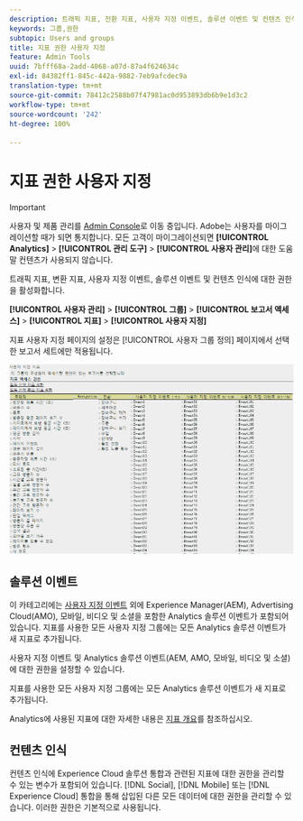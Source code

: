 ```yaml
---
description: 트래픽 지표, 전환 지표, 사용자 지정 이벤트, 솔루션 이벤트 및 컨텐츠 인식에 대한 권한을 활성화합니다.
keywords: 그룹,권한
subtopic: Users and groups
title: 지표 권한 사용자 지정
feature: Admin Tools
uuid: 7bfff68a-2add-4068-a07d-87a4f624634c
exl-id: 84382ff1-845c-442a-9882-7eb9afcdec9a
translation-type: tm+mt
source-git-commit: 78412c2588b07f47981ac0d953893db6b9e1d3c2
workflow-type: tm+mt
source-wordcount: '242'
ht-degree: 100%

---
```


# 지표 권한 사용자 지정

>[!IMPORTANT]
>
>사용자 및 제품 관리를 [Admin Console](https://helpx.adobe.com/kr/enterprise/using/admin-console.html)로 이동 중입니다. Adobe는 사용자를 마이그레이션할 때가 되면 통지합니다. 모든 고객이 마이그레이션되면 **[!UICONTROL Analytics]** > **[!UICONTROL 관리 도구]** > **[!UICONTROL 사용자 관리]**&#x200B;에 대한 도움말 컨텐츠가 사용되지 않습니다.

트래픽 지표, 변환 지표, 사용자 지정 이벤트, 솔루션 이벤트 및 컨텐츠 인식에 대한 권한을 활성화합니다.

**[!UICONTROL 사용자 관리]** > **[!UICONTROL 그룹]** > **[!UICONTROL 보고서 액세스]** > **[!UICONTROL 지표]** > **[!UICONTROL 사용자 지정]**

지표 사용자 지정 페이지의 설정은 [!UICONTROL 사용자 그룹 정의] 페이지에서 선택한 보고서 세트에만 적용됩니다.

![](assets/customize-metrics.png)

## 솔루션 이벤트

이 카테고리에는 [사용자 지정 이벤트](https://docs.adobe.com/content/help/ko-KR/analytics/implementation/vars/page-vars/events/event-serialization.html) 외에 Experience Manager(AEM), Advertising Cloud(AMO), 모바일, 비디오 및 소셜을 포함한 Analytics 솔루션 이벤트가 포함되어 있습니다. 지표를 사용한 모든 사용자 지정 그룹에는 모든 Analytics 솔루션 이벤트가 새 지표로 추가됩니다.

사용자 지정 이벤트 및 Analytics 솔루션 이벤트(AEM, AMO, 모바일, 비디오 및 소셜)에 대한 권한을 설정할 수 있습니다.

지표를 사용한 모든 사용자 지정 그룹에는 모든 Analytics 솔루션 이벤트가 새 지표로 추가됩니다.

Analytics에 사용된 지표에 대한 자세한 내용은 [지표 개요](/help/components/metrics/overview.md)를 참조하십시오.

## 컨텐츠 인식

컨텐츠 인식에 Experience Cloud 솔루션 통합과 관련된 지표에 대한 권한을 관리할 수 있는 변수가 포함되어 있습니다. [!DNL Social], [!DNL Mobile] 또는 [!DNL Experience Cloud] 통합을 통해 삽입된 다른 모든 데이터에 대한 권한을 관리할 수 있습니다. 이러한 권한은 기본적으로 사용됩니다.
